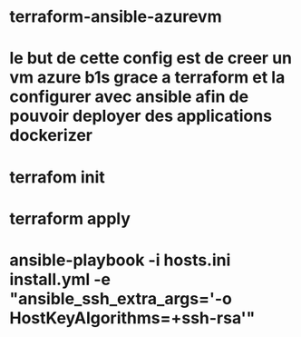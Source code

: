 # terraform-ansible-azurevm

# le but de cette config est de creer un vm azure b1s grace a terraform et la configurer avec ansible afin de pouvoir deployer des applications dockerizer

# terrafom init
# terraform apply
# ansible-playbook -i hosts.ini install.yml -e "ansible_ssh_extra_args='-o HostKeyAlgorithms=+ssh-rsa'"
